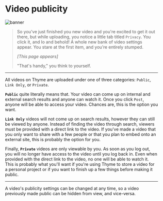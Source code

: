 # Video publicity
![banner](https://privacy-sfb.cispa.saarland/wp-content/uploads/sites/10/2015/12/dummy-header.jpg)

> So you've just finished you new video and you're excited to get it out there,
> but while uploading, you notice a little tab titled `Privacy`. You click it,
> and lo and behold! A whole new bank of video settings appear. You stare at
> the first item, and you're entirely stumped.
> 
> _[This page appears]_
> 
> "That's handy," you think to yourself.

---

All videos on Thyme are uploaded under one of three categories: `Public`,
`Link Only`, or `Private`.

**`Public`** quite literally means that. Your video can come up on internal and
external search results and anyone can watch it. Once you click `Post`, anyone
will be able to access your video. Chances are, this is the option you want.

**`Link Only`** videos will not come up on search results, however they can
still be viewed by anyone. Instead of finding the video through search, viewers
must be provided with a direct link to the video. If you've made a video that
you only want to share with a few people or that you plan to embed onto an
external site, this is probably the option for you.

Finally, **`Private`** videos are only viewable by you. As soon as you log out,
you will no longer have access to the video until you log back in. Even when
provided with the direct link to the video, no one will be able to watch it.
This is probably what you'll want if you're using Thyme to store a video for a
personal project or if you want to finish up a few things before making it
public.

---

A video's publicity settings can be changed at any time, so a video previously
made public can be hidden from view, and vice-versa.
